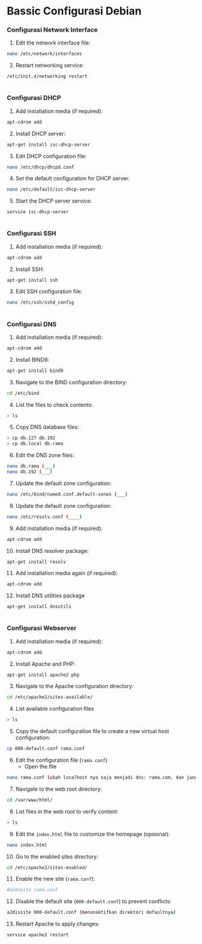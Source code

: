 # Bassic Configurasi Debian

### Configurasi Network Interface
1. Edit the network interface file:
```bash
nano /etc/network/interfaces
```
2. Restart networking service:
```bash
/etc/init.d/networking restart
```
#




### Configurasi DHCP
1. Add installation media (if required):
```bash
apt-cdrom add
```
2.  Install DHCP server:
```bash
apt-get install isc-dhcp-server
```
3. Edit DHCP configuration file:
```bash
nano /etc/dhcp/dhcpd.conf
```
4. Set the default configuration for DHCP server:
```bash
nano /etc/default/isc-dhcp-server
```
5. Start the DHCP server service:
```bash
service isc-dhcp-server
```
#





### Configurasi SSH
1. Add installation media (if required):
```bash
apt-cdrom add
```
2. Install SSH:
```bash
apt-get install ssh
```
3. Edit SSH configuration file:
```bash
nano /etc/ssh/sshd_config
```
#




### Configurasi DNS
1. Add installation media (if required):
```bash
apt-cdrom add
```
2. Install BIND9:
```bash
apt-get install bind9
```
3. Navigate to the BIND configuration directory:
```bash
cd /etc/bind
```
4. List the files to check contents:
```bash
> ls
```
5. Copy DNS database files:
```bash
> cp db.127 db.192
> cp db.local db.rama
```
6. Edit the DNS zone files:
```bash
nano db.rama (___)
nano db.192 (___)
```
7. Update the default zone configuration:
```bash
nano /etc/bind/named.conf.default-zones (___)
```
8. Update the default zone configuration:
```bash
nano /etc/resolv.conf (____)
```
9. Add installation media (if required):
```bash
apt-cdrom add
```
10. Install DNS resolver package:
```bash
apt-get install resolv
```
11. Add installation media again (if required):
```bash
apt-cdrom add
```
12. Install DNS utilities package
```bash
apt-get install dnsutils
```
#







### Configurasi Webserver
1. Add installation media (if required):
```bash
apt-cdrom add
```
2. Install Apache and PHP:
```bash
apt-get install apache2 php
```
3. Navigate to the Apache configuration directory:
```bash
cd /etc/apache2/sites-available/
```
4. List available configuration files
```bash
> ls
```
5. Copy the default configuration file to create a new virtual host configuration:
```bash
cp 000-default.conf rama.conf
```
6. Edit the configuration file (`rama.conf`)
   - Open the file
```bash
nano rama.conf (ubah localhost nya saja menjadi dns: rama.com, dan jangan menambahkan nameserver baru)
```
7. Navigate to the web root directory:
```bash
cd /var/www/html/
```
8. List files in the web root to verify content:
```bash
> ls
```
9. Edit the `index.html` file to customize the homepage (opsional): 
```bash
nano index.html
```
10. Go to the enabled sites directory:
```bash
cd /etc/apache2/sites-enabled/
```
11. Enable the new site (`rama.conf`):
```bash
#a2ensite rama.conf
```
12. Disable the default site (`000-default.conf`) to prevent conflicts:
```bash
a2dissite 000-default.conf (menonaktifkan direktori defaultnya)
```
13. Restart Apache to apply changes:
```bash
service apache2 restart
```
